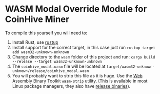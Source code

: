 # WASM Modal Override Module for CoinHive Miner

To compile this yourself you will need to:
1. Install Rust, use [rustup](https://rustup.rs)
2. Install support for the correct target, in this case just run `rustup target add wasm32-unknown-unknown`
3. Change directory to the `wasm` folder of this project and run: `cargo build --release --target wasm32-unknown-unknown`
4. The `coinhive_modal.wasm` file will be located at `target/wasm32-unknown-unknown/release/coinhive_modal.wasm`
5. You will probably want to strip this file as it is huge. Use the [Web Assembly Binary Toolkit](https://github.com/WebAssembly/wabt) `wasm-strip` utility. (This is available in most Linux package managers, they also have [release binaries](https://github.com/WebAssembly/wabt/releases/tag/1.0.23)).
